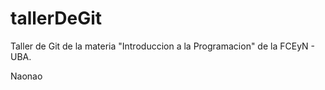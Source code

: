 # tallerDeGit

Taller de Git de la materia "Introduccion a la Programacion" de la FCEyN - UBA.

Naonao
